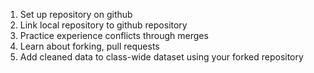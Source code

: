<!---
Learning goals for Git and Github for Collaboration lesson of UBC-EOAS Sep-2013 bootcamp
-->

1. Set up repository on github
2. Link local repository to github repository
3. Practice experience conflicts through merges
4. Learn about forking, pull requests
5. Add cleaned data to class-wide dataset using your forked repository
